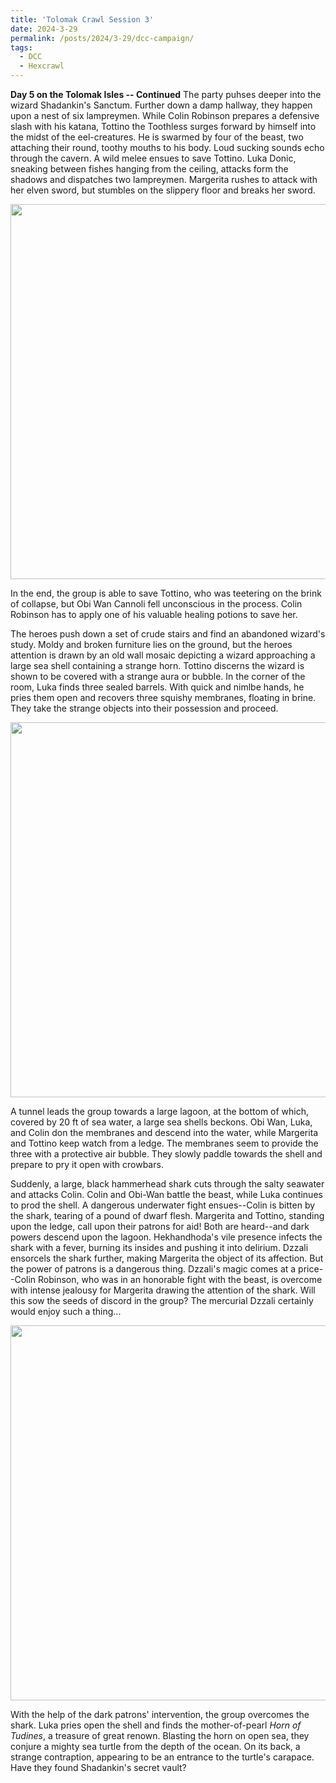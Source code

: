 ```yaml
---
title: 'Tolomak Crawl Session 3'
date: 2024-3-29
permalink: /posts/2024/3-29/dcc-campaign/
tags:
  - DCC
  - Hexcrawl
---
```


**Day 5 on the Tolomak Isles -- Continued**
The party puhses deeper into the wizard Shadankin's Sanctum. Further down a damp hallway, they happen upon a nest of six lampreymen. While Colin Robinson prepares a defensive slash with his katana, Tottino the Toothless surges forward by himself into the midst of the eel-creatures. He is swarmed by four of the beast, two attaching their round, toothy mouths to his body. Loud sucking sounds echo through the cavern. A wild melee ensues to save Tottino. Luka Donic, sneaking between fishes hanging from the ceiling, attacks form the shadows and dispatches two lampreymen. Margerita rushes to attack with her elven sword, but stumbles on the slippery floor and breaks her sword. 

<img src="http://alchemical-lich.github.io/images/lamprey.jpeg" width="600"/>

In the end, the group is able to save Tottino, who was teetering on the brink of collapse, but Obi Wan Cannoli fell unconscious in the process. Colin Robinson has to apply one of his valuable healing potions to save her.

The heroes push down a set of crude stairs and find an abandoned wizard's study. Moldy and broken furniture lies on the ground, but the heroes attention is drawn by an old wall mosaic depicting a wizard approaching a large sea shell containing a strange horn. Tottino discerns the wizard is shown to be covered with a strange aura or bubble. In the corner of the room, Luka finds three sealed barrels. With quick and nimlbe hands, he pries them open and recovers three squishy membranes, floating in brine. They take the strange objects into their possession and proceed.

<img src="http://alchemical-lich.github.io/images/barrel.jpeg" width="600"/>

A tunnel leads the group towards a large lagoon, at the bottom of which, covered by 20 ft of sea water, a large sea shells beckons. Obi Wan, Luka, and Colin don the membranes and descend into the water, while Margerita and Tottino keep watch from a ledge. The membranes seem to provide the three with a protective air bubble. They slowly paddle towards the shell and prepare to pry it open with crowbars.

Suddenly, a large, black hammerhead shark cuts through the salty seawater and attacks Colin. Colin and Obi-Wan battle the beast, while Luka continues to prod the shell. A dangerous underwater fight ensues--Colin is bitten by the shark, tearing of a pound of dwarf flesh. Margerita and Tottino, standing upon the ledge, call upon their patrons for aid! Both are heard--and dark powers descend upon the lagoon. Hekhandhoda's vile presence infects the shark with a fever, burning its insides and pushing it into delirium. Dzzali ensorcels the shark further, making Margerita the object of its affection. But the power of patrons is a dangerous thing. Dzzali's magic comes at a price--Colin Robinson, who was in an honorable fight with the beast, is overcome with intense jealousy for Margerita drawing the attention of the shark. Will this sow the seeds of discord in the group? The mercurial Dzzali certainly would enjoy such a thing...

<img src="http://alchemical-lich.github.io/images/shark.jpeg" width="600"/>

With the help of the dark patrons' intervention, the group overcomes the shark. Luka pries open the shell and finds the mother-of-pearl *Horn of Tudines*, a treasure of great renown. Blasting the horn on open sea, they conjure a mighty sea turtle from the depth of the ocean. On its back, a strange contraption, appearing to be an entrance to the turtle's carapace. Have they found Shadankin's secret vault?




